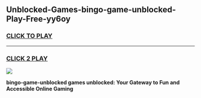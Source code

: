 
## Unblocked-Games-bingo-game-unblocked-Play-Free-yy6oy
<h3>
<a href="https://premium76.site?title=bingo-game-unblocked&ref=17A">CLICK TO PLAY</a></h3>
<hr>

<h3>
<a href="https://premium76.site?title=bingo-game-unblocked&ref=17A">CLICK 2 PLAY</a>
  
</h3>

<a href="https://premium76.site?title=bingo-game-unblocked&ref=17A"><img src="https://clearcache.store/games.png"></a>


**bingo-game-unblocked games unblocked: Your Gateway to Fun and Accessible Online Gaming**
